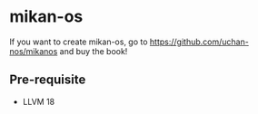 # mikan-os

If you want to create mikan-os, go to https://github.com/uchan-nos/mikanos and buy the book!

## Pre-requisite

- LLVM 18

